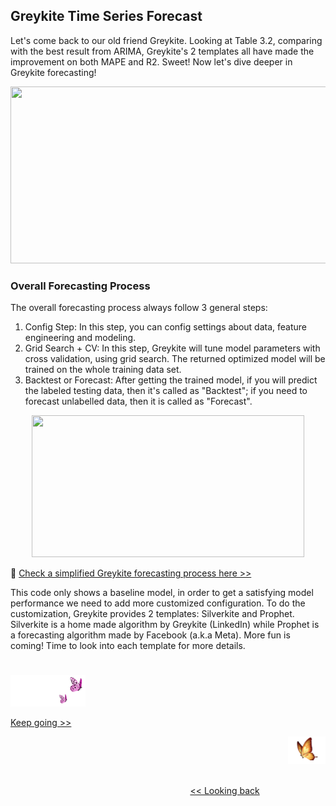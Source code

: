 ## Greykite Time Series Forecast

Let's come back to our old friend Greykite. Looking at Table 3.2, comparing with the best result from ARIMA, Greykite's 2 templates all have made the improvement on both MAPE and R2. Sweet! Now let's dive deeper in Greykite forecasting!

<p align="center">
<img src="https://github.com/lady-h-world/My_Garden/blob/main/images/Garden_Totem_images/forecasting/arima_vs_grey_kite.png" width="818" height="283" />
</p>

### Overall Forecasting Process

The overall forecasting process always follow 3 general steps:

1. Config Step: In this step, you can config settings about data, feature engineering and modeling.
2. Grid Search + CV: In this step, Greykite will tune model parameters with cross validation, using grid search. The returned optimized model will be trained on the whole training data set.
3. Backtest or Forecast: After getting the trained model, if you will predict the labeled testing data, then it's called as "Backtest"; if you need to forecast unlabelled data, then it is called as "Forecast".

<p align="center">
<img src="https://github.com/lady-h-world/My_Garden/blob/main/images/Garden_Totem_images/forecasting/gk_forecast_process.png" width="436" height="227" />
</p>

🌻 [Check a simplified Greykite forecasting process here >>][1]

This code only shows a baseline model, in order to get a satisfying model performance we need to add more customized configuration. To do the customization, Greykite provides 2 templates: Silverkite and Prophet. Silverkite is a home made algorithm by Greykite (LinkedIn) while Prophet is a forecasting algorithm made by Facebook (a.k.a Meta). More fun is coming! Time to look into each template for more details.

#
<p align="left">
<img src="https://github.com/lady-h-world/My_Garden/blob/main/images/follow_us.png" width="120" height="50" />
</p>

[Keep going >>][2]

<p align="right">
<img src="https://github.com/lady-h-world/My_Garden/blob/main/images/going_back.png" width="60" height="44" />
</p>

&nbsp;&nbsp;&nbsp;&nbsp;&nbsp;&nbsp;&nbsp;&nbsp;&nbsp;&nbsp;&nbsp;&nbsp;&nbsp;&nbsp;&nbsp;&nbsp;&nbsp;&nbsp;&nbsp;&nbsp;&nbsp;&nbsp;&nbsp;&nbsp;&nbsp;&nbsp;&nbsp;&nbsp;&nbsp;&nbsp;&nbsp;&nbsp;&nbsp;&nbsp;&nbsp;&nbsp;&nbsp;&nbsp;&nbsp;&nbsp;&nbsp;&nbsp;&nbsp;&nbsp;&nbsp;&nbsp;&nbsp;&nbsp;&nbsp;&nbsp;&nbsp;&nbsp;&nbsp;&nbsp;&nbsp;&nbsp;&nbsp;&nbsp;&nbsp;&nbsp;&nbsp;&nbsp;&nbsp;&nbsp;&nbsp;&nbsp;&nbsp;&nbsp;&nbsp;&nbsp;&nbsp;&nbsp;&nbsp;&nbsp;&nbsp;&nbsp;&nbsp;&nbsp;&nbsp;&nbsp;&nbsp;&nbsp;&nbsp;&nbsp;&nbsp;&nbsp;&nbsp;&nbsp;&nbsp;&nbsp;&nbsp;&nbsp;&nbsp;&nbsp;&nbsp;&nbsp;&nbsp;&nbsp;&nbsp;&nbsp;&nbsp;&nbsp;&nbsp;&nbsp;&nbsp;&nbsp;&nbsp;&nbsp;&nbsp;&nbsp;&nbsp;&nbsp;&nbsp;&nbsp;&nbsp;&nbsp;&nbsp;&nbsp;&nbsp;&nbsp;&nbsp;&nbsp;&nbsp;&nbsp;&nbsp;&nbsp;&nbsp;&nbsp;&nbsp;&nbsp;&nbsp;&nbsp;&nbsp;&nbsp;&nbsp;&nbsp;&nbsp;&nbsp;&nbsp;&nbsp;&nbsp;&nbsp;&nbsp;&nbsp;&nbsp;&nbsp;&nbsp;&nbsp;&nbsp;&nbsp;&nbsp;&nbsp;&nbsp;&nbsp;&nbsp;&nbsp;&nbsp;&nbsp;&nbsp;&nbsp;&nbsp;&nbsp;&nbsp;&nbsp;&nbsp;&nbsp;&nbsp;&nbsp;&nbsp;&nbsp;&nbsp;&nbsp;&nbsp;&nbsp;&nbsp;&nbsp;&nbsp;&nbsp;&nbsp;&nbsp;&nbsp;&nbsp;&nbsp;&nbsp;&nbsp;&nbsp;&nbsp;&nbsp;&nbsp;&nbsp;&nbsp;&nbsp;&nbsp;&nbsp;&nbsp;&nbsp;&nbsp;&nbsp;&nbsp;&nbsp;&nbsp;[<< Looking back][3]
 



[1]:https://github.com/lady-h-world/My_Garden/blob/main/code/penitent_arch/greykite_experiments/gk_forecast_baseline.ipynb
[2]:https://github.com/lady-h-world/My_Garden/blob/main/reading_pages/Penitent_Arch/ts17.md
[3]:https://github.com/lady-h-world/My_Garden/blob/main/reading_pages/Penitent_Arch/ts15.md

